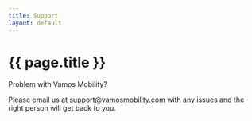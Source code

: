 ```yaml
---
title: Support
layout: default
---
```


# {{ page.title }}

Problem with Vamos Mobility?

Please email us at [support@vamosmobility.com](mailto:support@vamosmobility.com) with any issues and the right person will get back to you.
